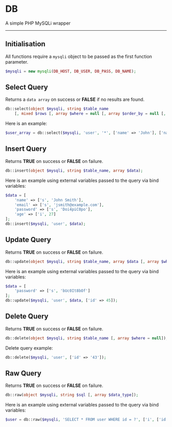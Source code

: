 # DB
A simple PHP MySQLi wrapper

---

## Initialisation
All functions require a `mysqli` object to be passed as the first function parameter.

```php
$mysqli = new mysqli(DB_HOST, DB_USER, DB_PASS, DB_NAME);
```

## Select Query
Returns a `data array` on success or **FALSE** if no results are found.
```php
db::select(object $mysqli, string $table_name 
	[, mixed $rows [, array $where = null [, array $order_by = null [, string $limit]]]]);
```
Here is an example:
```php
$user_array = db::select($mysqli, 'user', '*', ['name' => 'John'], ['name' => 'ASC'], '10');
```

## Insert Query
Returns **TRUE** on success or **FALSE** on failure.
```php
db::insert(object $mysqli, string $table_name, array $data);
```
Here is an example using external variables passed to the query via bind variables:
```php
$data = [
	'name' => ['s', 'John Smith'],
	'email' => ['s', 'jsmith@example.com'],
	'password' => ['s', 'Doi4piC0po'],
	'age' => ['i', 27]
];
db::insert($mysqli, 'user', $data);
```

## Update Query
Returns **TRUE** on success or **FALSE** on failure.
```php
db::update(object $mysqli, string $table_name, array $data [, array $where = null]);
```
Here is an example using external variables passed to the query via bind variables:
```php
$data = [
	'password' => ['s', 'bUc0It8bOf']
];
db::update($mysqli, 'user', $data, ['id' => 45]);
```

## Delete Query
Returns **TRUE** on success or **FALSE** on failure.
```php
db::delete(object $mysqli, string $table_name [, array $where = null]);
```

Delete query example:
```php
db::delete($mysqli, 'user', ['id' => '43']);
```

## Raw Query
Returns **TRUE** on success or **FALSE** on failure.
```php
db::raw(object $mysqli, string $sql [, array $data_type]);
```
Here is an example using external variables passed to the query via bind variables:
```php
$user = db::raw($mysqli, 'SELECT * FROM user WHERE id = ?', ['i', ['id'] => 45]);
```